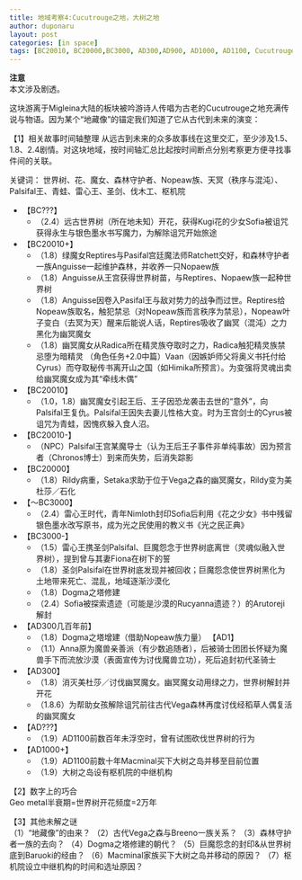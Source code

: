 ```yaml
---
title: 地域考察4:Cucutrouge之地，大树之地
author: duponaru
layout: post
categories: [in space]
tags: [BC20010, BC20000,BC3000, AD300,AD900, AD1000, AD1100, Cucutrouge, Migleina, flower, Tree, Dogma Tower, Rucyanna Ruins,Vega Forest, Gadaro, nopeaw, elf, law, chaos, Palsifal King, Reptires, Sofia, Ratchett, Anguisse, Rildy, Setaka, Vaan, Cyrus, Himika, Nimloth, Macminal, Senator,Breeno, Benedict, book, Geo Metal, Ogre Rancorem, sword, timeline]
---
```


**注意**  
本文涉及剧透。  


这块游离于Migleina大陆的板块被吟游诗人传唱为古老的Cucutrouge之地充满传说与物语。因为某个“地藏像”的锚定我们知道了它从古代到未来的演变：
<span class="image centered"><img src="{{ '/assets/post_img/2020-03-22/evol.png' | relative_url }}" alt="" /></span>

【1】相关故事时间轴整理
从远古到未来的众多故事线在这里交汇，至少涉及1.5、1.8、2.4剧情。对这块地域，按时间轴汇总比起按时间断点分别考察更方便寻找事件间的关联。

关键词：
世界树、花、魔女、森林守护者、Nopeaw族、天冥（秩序与混沌）、Palsifal王、青蛙、雷心王、圣剑、伐木工、枢机院

- 【BC???】 
	- （2.4）远古世界树（所在地未知）开花，获得Kugi花的少女Sofia被诅咒获得永生与银色墨水书写魔力，为解除诅咒开始旅途  
- 【BC20010+】  
	- （1.8）绿魔女Reptires与Pasifal宫廷魔法师Ratchett交好，和森林守护者一族Anguisse一起维护森林，并收养一只Nopaew族  
	- （1.8）Anguisse从王宫获得世界树苗，与Reptires、Nopaew族一起种世界树  
	- （1.8）Anguisse因卷入Pasifal王与敌对势力的战争而过世。Reptires给Nopeaw族取名，触犯禁忌（对Nopeaw族而言秩序为禁忌），Nopeaw叶子变白（去冥为天）醒来后能说人话，Reptires吸收了幽冥（混沌）之力黑化为幽冥魔女
	- （1.8）幽冥魔女从Radica所在精灵族夺取时之力，Radica触犯精灵族禁忌堕为暗精灵
	（角色任务+2.0中篇）Vaan（因嫉妒师父将奥义书托付给Cyrus）而夺取秘传书离开山之国（如Himika所预言）。为变强将灵魂出卖给幽冥魔女成为其“牵线木偶”
- 【BC20010】 
	- （1.0，1.8）幽冥魔女引起王后、王子因恐龙袭击去世的“意外”，向Palsifal王复仇。Palsifal王因失去妻儿性格大变。时为王宫剑士的Cyrus被诅咒为青蛙，因愧疚躲入食人沼。
- 【BC20010-】  
	- （NPC）Palsifal王宫某魔导士（认为王后王子事件非单纯事故）因为预言者（Chronos博士）到来而失势，后消失踪影
- 【BC20000】
	- （1.8）Rildy病重，Setaka求助于位于Vega之森的幽冥魔女，Rildy变为美杜莎／石化
- 【～BC3000】
	- （2.4）雷心王时代，青年Nimloth封印Sofia后利用《花之少女》书中残留银色墨水改写原书，成为光之民使用的教义书《光之民正典》
- 【BC3000-】
	- （1.5）雷心王携圣剑Palsifal、巨魔怨念于世界树底离世（灵魂似融入世界树），提到曾与其妻Fiona在树下的誓
	- （1.8）圣剑Palsifal在世界树底发现并被回收；巨魔怨念使世界树黑化为土地带来死亡、混乱，地域逐渐沙漠化
	- （1.8）Dogma之塔修建
	- （2.4）Sofia被探索遗迹（可能是沙漠的Rucyanna遗迹？）的Arutoreji解封
- 【AD300几百年前】
	- （1.8）Dogma之塔增建（借助Nopeaw族力量）
	【AD1】
	- （1.1）Anna原为魔兽亲善派（有少数追随者），后被骑士团团长怀疑为魔兽手下而流放沙漠（表面宣传为讨伐魔兽立功），死后追封初代圣骑士
- 【AD300】  
	- （1.8）消灭美杜莎／讨伐幽冥魔女。幽冥魔女动用绿之力，世界树解封并开花  
	- （1.8.6）为帮助女孩解除诅咒前往古代Vega森林再度讨伐经稻草人偶复活的幽冥魔女  
- 【AD???】
	- （1.9）AD1100前数百年未浮空时，曾有试图砍伐世界树的行为  
- 【AD1000+】  
	- （1.9）AD1100前数十年Macminal买下大树之岛并移至目前位置  
	- （1.9）大树之岛设有枢机院的中继机构  
  
  
【2】数字上的巧合  
Geo metal半衰期=世界树开花频度=2万年  
    

【3】其他未解之谜  
（1）“地藏像”的由来？
（2）古代Vega之森与Breeno一族关系？
（3）森林守护者一族的去向？
（4）Dogma之塔修建的朝代？
（5）巨魔怨念的封印&从世界树底到Baruoki的经由？
（6）Macminal家族买下大树之岛并移动的原因？
（7）枢机院设立中继机构的时间和选址原因？


